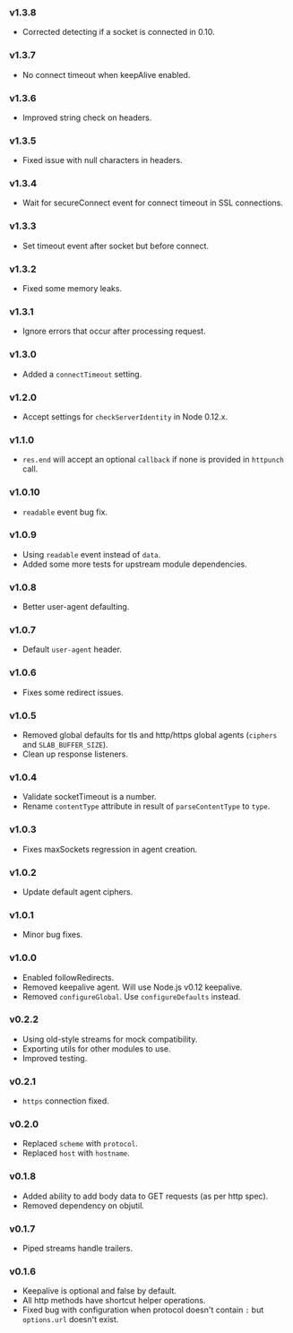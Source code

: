 
### v1.3.8

* Corrected detecting if a socket is connected in 0.10.

### v1.3.7

* No connect timeout when keepAlive enabled.

### v1.3.6

* Improved string check on headers.

### v1.3.5

* Fixed issue with null characters in headers.

### v1.3.4

* Wait for secureConnect event for connect timeout in SSL connections.

### v1.3.3

* Set timeout event after socket but before connect.

### v1.3.2

* Fixed some memory leaks.

### v1.3.1

* Ignore errors that occur after processing request.

### v1.3.0

* Added a `connectTimeout` setting.

### v1.2.0

* Accept settings for `checkServerIdentity` in Node 0.12.x.

### v1.1.0

* `res.end` will accept an optional `callback` if none is provided in `httpunch` call.

### v1.0.10

* `readable` event bug fix.

### v1.0.9

* Using `readable` event instead of `data`.
* Added some more tests for upstream module dependencies.

### v1.0.8

* Better user-agent defaulting.

### v1.0.7

* Default `user-agent` header.

### v1.0.6

* Fixes some redirect issues.

### v1.0.5

* Removed global defaults for tls and http/https global agents (`ciphers` and `SLAB_BUFFER_SIZE`).
* Clean up response listeners.

### v1.0.4

* Validate socketTimeout is a number.
* Rename `contentType` attribute in result of `parseContentType` to `type`.

### v1.0.3

* Fixes maxSockets regression in agent creation.

### v1.0.2

* Update default agent ciphers.

### v1.0.1

* Minor bug fixes.

### v1.0.0

* Enabled followRedirects.
* Removed keepalive agent. Will use Node.js v0.12 keepalive.
* Removed `configureGlobal`. Use `configureDefaults` instead.

### v0.2.2

* Using old-style streams for mock compatibility.
* Exporting utils for other modules to use.
* Improved testing.

### v0.2.1

* `https` connection fixed.

### v0.2.0

* Replaced `scheme` with `protocol`.
* Replaced `host` with `hostname`.

### v0.1.8

* Added ability to add body data to GET requests (as per http spec).
* Removed dependency on objutil.

### v0.1.7

* Piped streams handle trailers.

### v0.1.6

* Keepalive is optional and false by default.
* All http methods have shortcut helper operations.
* Fixed bug with configuration when protocol doesn't contain ```:``` but ```options.url``` doesn't exist.
